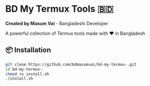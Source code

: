 # BD My Termux Tools 🇧🇩

**Created by Masum Vai** - Bangladeshi Developer

A powerful collection of Termux tools made with ❤️ in Bangladesh

## 📦 Installation

```bash
git clone https://github.com/bdmasumvai/bd-my-termux-.git
cd bd-my-termux-
chmod +x install.sh
./install.sh

